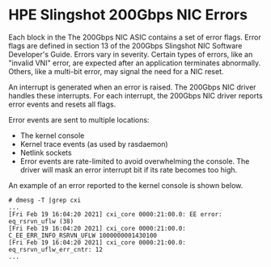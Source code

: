 
# HPE Slingshot 200Gbps NIC Errors

Each block in the The 200Gbps NIC ASIC contains a set of error flags. Error flags are defined in section 13 of the 200Gbps Slingshot NIC Software Developer's Guide. Errors vary in severity. Certain types of errors, like an "invalid VNI" error, are expected after an application terminates abnormally. Others, like a multi-bit error, may signal the need for a NIC reset.

An interrupt is generated when an error is raised. The 200Gbps NIC driver handles these interrupts. For each interrupt, the 200Gbps NIC driver reports error events and resets all flags.

Error events are sent to multiple locations:

* The kernel console
* Kernel trace events (as used by rasdaemon)
* Netlink sockets
* Error events are rate-limited to avoid overwhelming the
  console. The driver will mask an error interrupt bit if its rate
  becomes too high.

An example of an error reported to the kernel console is shown below.

```screen
# dmesg -T |grep cxi
...
[Fri Feb 19 16:04:20 2021] cxi_core 0000:21:00.0: EE error: eq_rsrvn_uflw (38)
[Fri Feb 19 16:04:20 2021] cxi_core 0000:21:00.0:   C_EE_ERR_INFO_RSRVN_UFLW 1000000001430100
[Fri Feb 19 16:04:20 2021] cxi_core 0000:21:00.0:   eq_rsrvn_uflw_err_cntr: 12
...
```
